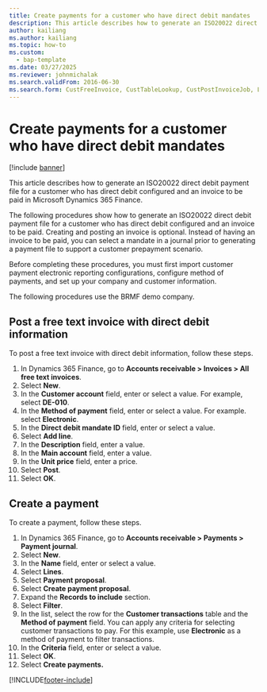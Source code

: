 ```yaml
--- 
title: Create payments for a customer who have direct debit mandates
description: This article describes how to generate an ISO20022 direct debit payment file for a customer who has direct debit configured and an invoice to be paid in Microsoft Dynamics 365 Finance. 
author: kailiang
ms.author: kailiang
ms.topic: how-to
ms.custom: 
  - bap-template
ms.date: 03/27/2025
ms.reviewer: johnmichalak    
ms.search.validFrom: 2016-06-30
ms.search.form: CustFreeInvoice, CustTableLookup, CustPostInvoiceJob, LedgerJournalTable, LedgerJournalTransCustPaym, SysQueryForm, CustPaymProposalEdit, BankAccountTableLookUp
---
```


# Create payments for a customer who have direct debit mandates

[!include [banner](../../includes/banner.md)]

This article describes how to generate an ISO20022 direct debit payment file for a customer who has direct debit configured and an invoice to be paid in Microsoft Dynamics 365 Finance. 

The following procedures show how to generate an ISO20022 direct debit payment file for a customer who has direct debit configured and an invoice to be paid. Creating and posting an invoice is optional. Instead of having an invoice to be paid, you can select a mandate in a journal prior to generating a payment file to support a customer prepayment scenario.

Before completing these procedures, you must first import customer payment electronic reporting configurations, configure method of payments, and set up your company and customer information. 

The following procedures use the BRMF demo company.

## Post a free text invoice with direct debit information

To post a free text invoice with direct debit information, follow these steps.

1. In Dynamics 365 Finance, go to **Accounts receivable \> Invoices \> All free text invoices**.
1. Select **New**.
1. In the **Customer account** field, enter or select a value. For example, select **DE-010**.  
1. In the **Method of payment** field, enter or select a value. For example. select **Electronic**.  
1. In the **Direct debit mandate ID** field, enter or select a value.
1. Select **Add line**.
1. In the **Description** field, enter a value.
1. In the **Main account** field, enter a value.
1. In the **Unit price** field, enter a price.
1. Select **Post**.
1. Select **OK**.

## Create a payment

To create a payment, follow these steps.

1. In Dynamics 365 Finance, go to **Accounts receivable \> Payments \> Payment journal**.
1. Select **New**.
1. In the **Name** field, enter or select a value.
1. Select **Lines**.
1. Select **Payment proposal**.
1. Select **Create payment proposal**.
1. Expand the **Records to include** section.
1. Select **Filter**.
1. In the list, select the row for the **Customer transactions** table and the **Method of payment** field. You can apply any criteria for selecting customer transactions to pay. For this example, use **Electronic** as a method of payment to filter transactions.  
1. In the **Criteria** field, enter or select a value.
1. Select **OK**.
1. Select **Create payments.**


[!INCLUDE[footer-include](../../../includes/footer-banner.md)]
